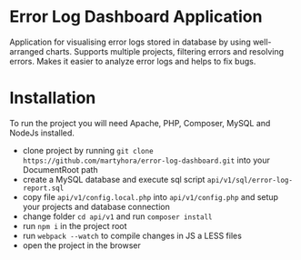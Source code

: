 # Error Log Dashboard Application
Application for visualising error logs stored in database by using well-arranged charts. Supports multiple projects, filtering errors and resolving errors. Makes it easier to analyze error logs and helps to fix bugs.

# Installation

To run the project you will need Apache, PHP, Composer, MySQL and NodeJs installed.

- clone project by running ```git clone https://github.com/martyhora/error-log-dashboard.git``` into your DocumentRoot path
- create a MySQL database and execute sql script ```api/v1/sql/error-log-report.sql```
- copy file ```api/v1/config.local.php``` into ```api/v1/config.php``` and setup your projects and database connection
- change folder ```cd api/v1``` and run ```composer install```
- run ```npm i``` in the project root
- run ```webpack --watch``` to compile changes in JS a LESS files
- open the project in the browser
